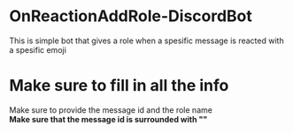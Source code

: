 # OnReactionAddRole-DiscordBot

This is simple bot that gives a role when a spesific message is reacted with a spesific emoji

# Make sure to fill in all the info

Make sure to provide the message id and the role name<br>
**Make sure that the message id is surrounded with ""**
